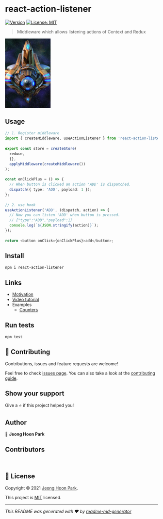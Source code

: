 # react-action-listener

[![Version](https://img.shields.io/npm/v/react-action-listener.svg)](https://www.npmjs.com/package/react-action-listener)
[![License: MIT](https://img.shields.io/github/license/qkreltms/react-action-listener)](https://github.com/qkreltms/react-action-listener/blob/master/LICENSE)

> Middleware which allows listening actions of Context and Redux

<img width='150px' src="./imgs/Observer_SC2_Head1.jpg"/>

## Usage

```ts
// 1. Register middleware
import { createMiddleware, useActionListener } from 'react-action-listener';

export const store = createStore(
  reduce,
  {},
  applyMiddleware(createMiddleware())
);

const onClickPlus = () => {
  // When button is clicked an action 'ADD' is dispatched.
  dispatch({ type: 'ADD', payload: 1 });
};

// 2. use hook
useActionListener('ADD', (dispatch, action) => {
  // Now you can listen 'ADD' when button is pressed.
  // {"type":"ADD","payload":1}
  console.log(`${JSON.stringify(action)}`);
});

return <button onClick={onClickPlus}>add</button>;
```

## Install

```sh
npm i react-action-listener
```

## Links

- [Motivation]()
- [Video tutorial]()
- Examples
  - [Counters](https://codesandbox.io/s/react-action-listener-counter-example-0dti5?file=/src/reducer.ts)

## Run tests

```sh
npm test
```

## 🤝 Contributing

Contributions, issues and feature requests are welcome!

Feel free to check [issues page](https://github.com/qkreltms/react-action-listener/issues). You can also take a look at the [contributing guide](https://github.com/qkreltms/react-action-listener/blob/master/CONTRIBUTING.md).

## Show your support

Give a ⭐️ if this project helped you!

## Author

👤 **Jeong Hoon Park**

## Contributors

<br/>

## 📝 License

Copyright © 2021 [Jeong Hoon Park](https://github.com/qkreltms).

This project is [MIT](https://github.com/qkreltms/react-action-listener/blob/master/LICENSE) licensed.

---

_This README was generated with ❤️ by [readme-md-generator](https://github.com/kefranabg/readme-md-generator)_
